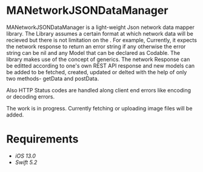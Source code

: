 # MANetworkJSONDataManager

MANetworkJSONDataManager is a light-weight Json network data mapper library. The Library assumes a certain format at which network data will be recieved but there 
is not limitation on the . For example,
Currently, it expects the network response to return an error string if any otherwise the error string can be nil and any Model that can be declared as Codable.
The library makes use of the concept of generics. The network Response can be editted according to one's own REST API response and new models can be added to be 
fetched, created, updated or delted with the help of only two methods-
getData and postData.

Also HTTP Status codes are handled along client end errors like encoding or decoding errors.

The work is in progress. Currently fetching or uploading image files will be added. 

# Requirements
 - *iOS 13.0*
 - *Swift 5.2*
